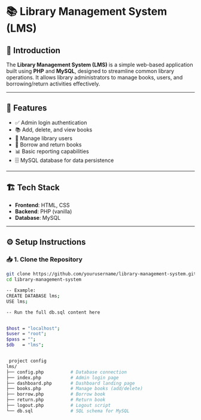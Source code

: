 # 📚 Library Management System (LMS)

## 🚀 Introduction
The **Library Management System (LMS)** is a simple web-based application built using **PHP** and **MySQL**, designed to streamline common library operations. It allows library administrators to manage books, users, and borrowing/return activities effectively.

---

## 🧰 Features

- ✅ Admin login authentication
- 📚 Add, delete, and view books
- 👤 Manage library users
- 🔄 Borrow and return books
- 📊 Basic reporting capabilities
- 🗄 MySQL database for data persistence

---

## 🏗 Tech Stack

- **Frontend**: HTML, CSS
- **Backend**: PHP (vanilla)
- **Database**: MySQL

---

## ⚙️ Setup Instructions

### 📥 1. Clone the Repository

```bash
git clone https://github.com/yourusername/library-management-system.git
cd library-management-system

-- Example:
CREATE DATABASE lms;
USE lms;

-- Run the full db.sql content here


$host = "localhost";
$user = "root";
$pass = "";
$db   = "lms";


 project config 
lms/
├── config.php          # Database connection
├── index.php           # Admin login page
├── dashboard.php       # Dashboard landing page
├── books.php           # Manage books (add/delete)
├── borrow.php          # Borrow book
├── return.php          # Return book
├── logout.php          # Logout script
└── db.sql              # SQL schema for MySQL
